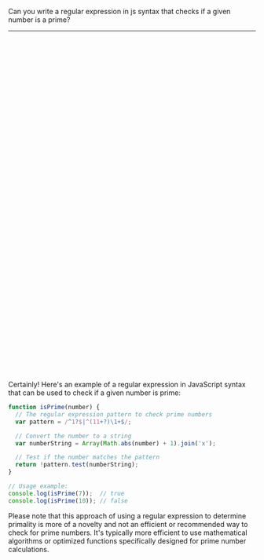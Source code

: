 Can you write a regular expression in js syntax that checks if a given number is a prime?

---

&nbsp;  
&nbsp;  
&nbsp;  
&nbsp;  
&nbsp;  
&nbsp;  
&nbsp;  
&nbsp;  
&nbsp;  
&nbsp;  
&nbsp;  
&nbsp;  
&nbsp;  
&nbsp;  
&nbsp;  
&nbsp;  
&nbsp;  
&nbsp;  
&nbsp;  
&nbsp;  
&nbsp;  
&nbsp;  
&nbsp;  
&nbsp;  
&nbsp;  
&nbsp;  
&nbsp;  
&nbsp;  
&nbsp;  
&nbsp;  
&nbsp;  
&nbsp;  
&nbsp;  
&nbsp;  
&nbsp;  
&nbsp;  
&nbsp;  
&nbsp;  
&nbsp;  
&nbsp;  
&nbsp;  
Certainly! Here's an example of a regular expression in JavaScript syntax that can be used to check if a given number is prime:

```js
function isPrime(number) {
  // The regular expression pattern to check prime numbers
  var pattern = /^1?$|^(11+?)\1+$/;

  // Convert the number to a string
  var numberString = Array(Math.abs(number) + 1).join('x');

  // Test if the number matches the pattern
  return !pattern.test(numberString);
}

// Usage example:
console.log(isPrime(7));  // true
console.log(isPrime(10)); // false
```

Please note that this approach of using a regular expression to determine primality is more of a novelty and not an efficient or recommended way to check for prime numbers. It's typically more efficient to use mathematical algorithms or optimized functions specifically designed for prime number calculations.
